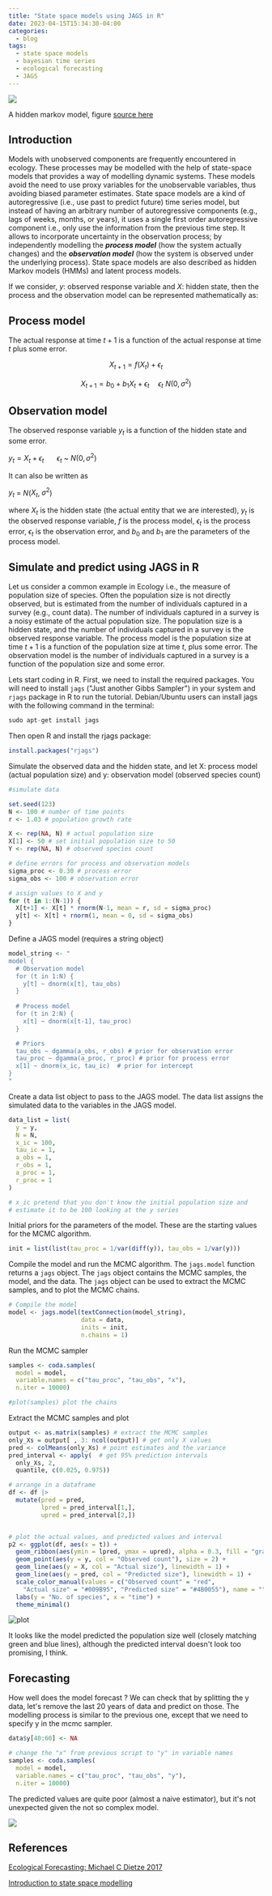 ```yaml
---
title: "State space models using JAGS in R"
date: 2023-04-15T15:34:30-04:00
categories:
  - blog
tags:
  - state space models
  - bayesian time series
  - ecological forecasting
  - JAGS
---
```


![](https://gregorygundersen.com/image/hmm/hmm_diagram.png)

A hidden markov model, figure [source here](https://gregorygundersen.com/blog/2020/11/28/hmms/) 

## Introduction

Models with unobserved components are frequently encountered in ecology. These processes may be modelled with the help of state-space models that provides a way of modelling dynamic systems. These models avoid the need to use proxy variables for the unobservable variables, thus avoiding biased parameter estimates. State space models are a kind of autoregressive (i.e., use past to predict future) time series model, but instead of having an arbitrary number of autoregressive components (e.g., lags of weeks, months, or years), it uses a single first order autoregressive component i.e., only use the information from the previous time step. It allows to incorporate uncertainty in the observation process; by independently modelling the ***process model*** (how the system actually changes) and the ***observation model*** (how the system is observed under the underlying process).  State space models are also described as hidden Markov models (HMMs) and latent process models.

If we consider, $y$: observed response variable and $X$: hidden state, then the process and the observation model can be represented mathematically as: 

## Process model ##

The actual response at time $t+1$ is a function of the actual response at time $t$ plus some error.

$$X_{t+1} = f(X_t) + \epsilon_t$$

$$X_{t+1} = b_0 + b_1 X_t + \epsilon_t \;\;\;\;\; \epsilon_t ~ N(0, \sigma^2)$$

## Observation model ##
The observed response variable $y_t$ is a function of the hidden state and some error. 

$y_t = X_t + \epsilon_t$ $\;\;\;\;\;$ $\epsilon_t$ ~ $N(0, \sigma^2)$

It can also be written as

$y_t$ = $N$($X_t$,$\;$$\sigma^2$)

where $X_t$ is the hidden state (the actual entity that we are interested), $y_t$ is the observed response variable, $f$ is the process model, $\epsilon_t$ is the process error, $\epsilon_t$ is the observation error, and $b_0$ and $b_1$ are the parameters of the process model. 

## Simulate and predict using JAGS in R ##

Let us consider a common example in Ecology i.e., the measure of population size of species. Often the population size is not directly observed, but is estimated from the number of individuals captured in a survey (e.g., count data). The number of individuals captured in a survey is a noisy estimate of the actual population size. The population size is a hidden state, and the number of individuals captured in a survey is the observed response variable. The process model is the population size at time $t+1$ is a function of the population size at time $t$, plus some error. The observation model is the number of individuals captured in a survey is a function of the population size and some error.

Lets start coding in R. First, we need to install the required packages. You will need to install `jags` ("Just another Gibbs Sampler") in your system and `rjags` package in R to run the tutorial. Debian/Ubuntu users can install jags with the following command in the terminal:
```r
sudo apt-get install jags
```
Then open R and install the rjags package:
```r
install.packages("rjags")
```
Simulate the observed data and the hidden state, and let X: process model (actual population size) and y: observation model (observed species count)

```r
#simulate data 

set.seed(123)
N <- 100 # number of time points
r <- 1.03 # population growth rate

X <- rep(NA, N) # actual population size
X[1] <- 50 # set initial population size to 50
Y <- rep(NA, N) # observed species count

# define errors for process and observation models
sigma_proc <- 0.30 # process error
sigma_obs <- 100 # observation error

# assign values to X and y
for (t in 1:(N-1)) {
  X[t+1] <- X[t] * rnorm(N-1, mean = r, sd = sigma_proc)
  y[t] <- X[t] + rnorm(1, mean = 0, sd = sigma_obs)
}
```
Define a JAGS model (requires a string object)

```r
model_string <- "
model {
  # Observation model
  for (t in 1:N) {
    y[t] ~ dnorm(x[t], tau_obs)
  }
  
  # Process model
  for (t in 2:N) {    
    x[t] ~ dnorm(x[t-1], tau_proc)
  }

  # Priors
  tau_obs ~ dgamma(a_obs, r_obs) # prior for observation error
  tau_proc ~ dgamma(a_proc, r_proc) # prior for process error
  x[1] ~ dnorm(x_ic, tau_ic)  # prior for intercept
}
"
```
Create a data list object to pass to the JAGS model. The data list assigns the simulated data to the variables in the JAGS model.

```r
data_list = list(
  y = y, 
  N = N, 
  x_ic = 100, 
  tau_ic = 1, 
  a_obs = 1, 
  r_obs = 1, 
  a_proc = 1, 
  r_proc = 1
)

# x_ic pretend that you don't know the initial population size and 
# estimate it to be 100 looking at the y series

```
Initial priors for the parameters of the model. These are the starting values for the MCMC algorithm.
```r
init = list(list(tau_proc = 1/var(diff(y)), tau_obs = 1/var(y)))
```
Compile the model and run the MCMC algorithm. The `jags.model` function returns a `jags` object. The `jags` object contains the MCMC samples, the model, and the data. The `jags` object can be used to extract the MCMC samples, and to plot the MCMC chains.
```r
# Compile the model
model <- jags.model(textConnection(model_string), 
                    data = data, 
                    inits = init, 
                    n.chains = 1)

```
Run the MCMC sampler

```r
samples <- coda.samples(
  model = model, 
  variable.names = c("tau_proc", "tau_obs", "x"), 
  n.iter = 10000)

#plot(samples) plot the chains
```

Extract the MCMC samples and plot

```r
output <- as.matrix(samples) # extract the MCMC samples
only_Xs = output[ , 3: ncol(output)] # get only X values
pred <- colMeans(only_Xs) # point estimates and the variance
pred_interval <- apply(  # get 95% prediction intervals
  only_Xs, 2, 
  quantile, c(0.025, 0.975))

# arrange in a dataframe
df <- df |> 
  mutate(pred = pred, 
         lpred = pred_interval[1,],
         upred = pred_interval[2,])


# plot the actual values, and predicted values and interval
p2 <- ggplot(df, aes(x = t)) + 
  geom_ribbon(aes(ymin = lpred, ymax = upred), alpha = 0.3, fill = "gray") +
  geom_point(aes(y = y, col = "Observed count"), size = 2) +
  geom_line(aes(y = X, col = "Actual size"), linewidth = 1) +
  geom_line(aes(y = pred, col = "Predicted size"), linewidth = 1) +
  scale_color_manual(values = c("Observed count" = "red",
    "Actual size" = "#009B95", "Predicted size" = "#4B0055"), name = "") +
  labs(y = "No. of species", x = "time") + 
  theme_minimal()

```
![plot](https://lh3.googleusercontent.com/drive-viewer/AAOQEOSPVMnRO1SD0a42cfAFQ8Gp7AFW6iQYgKUjeUd4UjbdwZ3TR6q4z-2VmJjo7OgvH6VkEqI5yRRPCXvrRmSuvkBxcc2dAQ=s1600) 

It looks like the model predicted the population size well (closely matching green and blue lines), although the predicted interval doesn't look too promising, I think.

## Forecasting ## 
How well does the model forecast ? We can check that by splitting the y data, let's remove the last 20 years of data and predict on those. The modelling process is similar to the previous one, except that we need to specify y in the mcmc sampler.

```r
data$y[40:60] <- NA

# change the "x" from previous script to "y" in variable names
samples <- coda.samples(
  model = model, 
  variable.names = c("tau_proc", "tau_obs", "y"), 
  n.iter = 10000)
```
The predicted values are quite poor (almost a naive estimator), but it's not unexpected given the not so complex model. 

![](https://lh3.googleusercontent.com/drive-viewer/AAOQEOQz6Wa9id4OynYaUelyiXLWMMhjjSMfniZvWJxEWhdd4S5xEpgMahJOeqF95rYCl8xGdZ_iLEfiZ1_jJ9acpCQJ2HfR=s1600)


## References ##

[Ecological Forecasting: Michael C Dietze 2017](https://www.jstor.org/stable/j.ctvc7796h)

[Introduction to state space modelling](https://www.youtube.com/watch?v=T3ZGhXAO6VY&t=1477s)